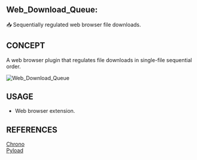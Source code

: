 ## Web_Download_Queue:

📥 Sequentially regulated web browser file downloads.

## CONCEPT

A web browser plugin that regulates file downloads in single-file sequential order. 

![Web_Download_Queue](https://github.com/sourceduty/Web_Download_Queue/assets/123030236/753a13d3-f73f-4ee9-95d7-3baae8a0231a)

## USAGE

- Web browser extension.

## REFERENCES

[Chrono](https://chrome.google.com/webstore/detail/chrono-download-manager/mciiogijehkdemklbdcbfkefimifhecn)
<br />
[Pyload](https://pyload.net/)
